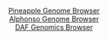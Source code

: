 <div id="Pineapple_Genome_Browser" align="center">
  <a href="https://igv.org/app/?sessionURL=blob:zZJbb5swGIb_i6VWm0QAQwIBKZrSHLqUtFnTkaytKuSAIV7ApraBHJT_PrfatJtVai42TfKF_cmH93v8HECNuSCMAh9YOuzoEAINiDVr7lBR5vgGFVgAP0W5wBrgOMUc0xgD_wBSJCQK51N1ci1lKXzDILJsFYhmTBe2jgq0ZxQ1Qo9ZYQxYnqMV40gyLowLjmpmkKxuNXiFylJXb9t6x0iQRAbKyzWjghklplnUqPuiX6Uow5QVOCqqXJLXAJHKozImeoo.9Zd3_TjGQgR4N0l6_WDSX9ij8OHSGTyEs8_L0Fme35GMIllx3DuzLr6dWWO4709HZTWb7W.rehjsppdNcDO0mjN7eD7aloRj0YMu7NqO7XpdBYfQBG__p77VICf2vmk3czMbomSzvr9aJFejzS7.PrK.sol4o..jBnIWV8oFEK.560NTs01H61hO62UKu5ppeooOZwT4j08akBzFG7X98QDkrlTGAIGfq1d5NMB4gjnwW55putDzrE7bbZueB4_aAVQ8_3tox.Hcc02rb1lOlJJcKp2TSNBS6IhSvY5TPdufyHKxX3TCL9sADpVNk4cmaF8v1Gw0qTdj5Vj1FlENqACvn6jafU.uf.Lee4LocnWqcO171wvECi4VkaD9PLh2ZvYtYx6ZzWX4R0AvMp0GJ2W8QFLtVxW1_GldjThBVKpCTQRZkZzI3VJxZA3woWUreUHMcqZsBDxbfTA1U4Md8.NvSe3j0_EH">Pineapple Genome Browser</a>
</div>
<div id="Alphonso_Genome_Browser" align="center">
  <a href="https://igv.org/app/?sessionURL=blob:zZJfb9owFMW_i6VWmxTyxykJiYQmaGnL0pWpENhaVZGTOMGQ2MF2klLEd59Bm_bSSeVh0yQ_2FfXvucc_3agwVwQRoEPoG51dcsCGhBL1k5RWRX4HpVYAD9DhcAa4DjDHNMEA38HMiQkCh_u1M2llJXwDYPIqlMimjNd2Doq0SujqBV6wkrjkhUFihlHknFhDDlqmEHyptPiGFWVrmbbetdIkUQGKqolo4IZFaZ51Kr3ol.lKMeUlTgq60KSo4BI6VEaUz1DnwaL6SBJsBAB3o7T_iAYD.b2KHy8cS4fw8ntInQW51OSUyRrjvuSErj6Fgzz2_ty7Hx9EKtyNZLzMzjceOGZfXU.eqkIx6JvuVbPdmzXO0RDaIpf_ifXapETna9msJmFU.V0u.3BxAm69_bajYPRpkraPzjfa6BgSa1YAMmSu75larbpaF3odA5bq6eZpqfy4YwA_.lZA5KjZK3an3ZAbitFDBB4Ux_h0QDjKebA73im6VqeB7sX7oXpedZe24GaF38v3OvwwXNNOIDQiTJSSIVzGglaCR1RqjdJpuevJ6Y5Hq4_T27i7_HjrTf5Mi9HN20wuxrT2ev6zSyh8q9GHz9QGX2Pon_C3XuE6DI.Fbb2zsGDxE3nY8_Cm7ytVxvpncFr8.Vu_jZsh4BOCydjvERS9auKOv7krUGcICpVoSGCxKQgcrtQObIW.Ba0FbYgYQVTHAKexx9MzdSsrvnxN572_nn_Aw--">Alphonso Genome Browser</a>
</div>


<div id="DAF_Genomics_Browser" align="center">
  <a href="https://igv.org/app/?sessionURL=blob:tZFra9swFIb_i6D95Kt8qw1heFm7du26JZ6bpqWEU_s49mpZniQvzUL..4TXMdgoY9CBJCTO5X11nh35ikI2vCMJoZYbWK5LDCJrvsmA9S1eAkNJkgpaiQYRWKHArkCS7EgFUkE.v9CVtVK9TGy7hMpcY8dZU0hLehb0puSDqlGnmtQCBt94BxtpFZzpZAU2tH3NO8ltKAqU0nTsHrv1agP6.BlbjS1xxYZWNaPqSpvQxkqrAu226Up8_IuR_6CsV_MqXWTpWH.O27Nykp6fpVfecX7zNpze5B9OF3m4OMyadQdqEDhZvqP312y2fO9M585HP2UH9HUUfs7Wi.tpeuC9OTx.7BuBcuJG7pEXehF1yN4gLS8GDYEUtXAT1zciemRQ3zefrl4Q6ikI3pDk9s4gSkDxoNNvd0Rte42KSPwyjNQMwkWJgiRm7DiRG8c08CPfiWN3b.zIINoXZnmSz.PIoSmloXUPTOtXTTsOUAv9GXwpkL911vtfQcX98qSLAywfsmwWnm7pxv8UzC9nV4w_g8kgz36r4oKB0qEfzyco0Go1hp36RcXb3.2_Aw--">DAF Genomics Browser</a>
</div>
